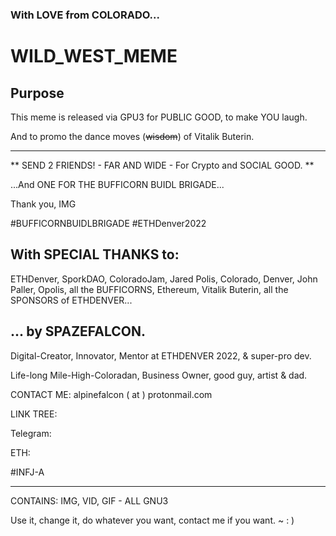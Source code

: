 ### With LOVE from COLORADO...

# WILD_WEST_MEME

## Purpose

This meme is released via GPU3 for PUBLIC GOOD, to make YOU laugh. 

And to promo the dance moves (~~wisdom~~) of Vitalik Buterin.

----

**
SEND 2 FRIENDS! - FAR AND WIDE - For Crypto and SOCIAL GOOD. **

...And ONE FOR THE BUFFICORN BUIDL BRIGADE...

Thank you, IMG

#BUFFICORNBUIDLBRIGADE #ETHDenver2022

## With SPECIAL THANKS to: 

ETHDenver, SporkDAO, ColoradoJam, Jared Polis, Colorado, Denver, John Paller, Opolis, all the BUFFICORNS, Ethereum, Vitalik Buterin, all the SPONSORS of ETHDENVER...

## ... by SPAZEFALCON. 

Digital-Creator, Innovator, Mentor at ETHDENVER 2022, & super-pro dev.

Life-long Mile-High-Coloradan, Business Owner, good guy, artist & dad.

CONTACT ME: alpinefalcon ( at ) protonmail.com

LINK TREE:

Telegram:

ETH:

#INFJ-A

----

CONTAINS: IMG, VID, GIF - ALL GNU3

Use it, change it, do whatever you want, contact me if you want. ~ : )
